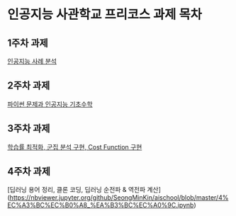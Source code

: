 # 인공지능 사관학교 프리코스 과제 목차

## 1주차 과제
[인공지능 사례 분석](https://github.com/SeongMinKin/aischool/blob/master/1%EC%A3%BC%EC%B0%A8%20%EA%B3%BC%EC%A0%9C.ipynb)

## 2주차 과제
[파이썬 문제과 인공지능 기초수학](https://nbviewer.jupyter.org/github/SeongMinKin/aischool/blob/master/2%E1%84%8C%E1%85%AE%E1%84%8E%E1%85%A1%20%E1%84%80%E1%85%AA%E1%84%8C%E1%85%A6.ipynb)

## 3주차 과제
[학습률 최적화, 군집 분석 구현, Cost Function 구현](https://github.com/SeongMinKin/aischool/blob/master/3%EC%A3%BC%EC%B0%A8_%EA%B3%BC%EC%A0%9C.ipynb)

## 4주차 과제
[딥러닝 용어 정리, 클론 코딩, 딥러닝 순전파 & 역전파 계산]  (https://nbviewer.jupyter.org/github/SeongMinKin/aischool/blob/master/4%EC%A3%BC%EC%B0%A8_%EA%B3%BC%EC%A0%9C.ipynb)
